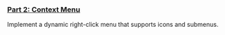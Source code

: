 ### [Part 2: Context Menu](Readme.md)
Implement a dynamic right-click menu that supports icons and submenus.
